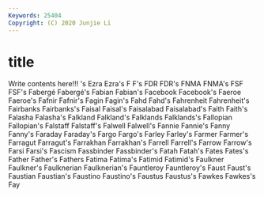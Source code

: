 ```yaml
---
Keywords: 25404
Copyright: (C) 2020 Junjie Li
---
```


# title

Write contents here!!!
's 
Ezra 
Ezra's 
F 
F's
FDR 
FDR's 
FNMA 
FNMA's 
FSF 
FSF's 
Fabergé 
Fabergé's 
Fabian 
Fabian's
Facebook 
Facebook's 
Faeroe 
Faeroe's 
Fafnir 
Fafnir's 
Fagin 
Fagin's 
Fahd 
Fahd's
Fahrenheit 
Fahrenheit's 
Fairbanks 
Fairbanks's 
Faisal 
Faisal's 
Faisalabad 
Faisalabad's 
Faith 
Faith's
Falasha 
Falasha's 
Falkland 
Falkland's 
Falklands 
Falklands's 
Fallopian 
Fallopian's 
Falstaff 
Falstaff's
Falwell 
Falwell's 
Fannie 
Fannie's 
Fanny 
Fanny's 
Faraday 
Faraday's 
Fargo 
Fargo's
Farley 
Farley's 
Farmer 
Farmer's 
Farragut 
Farragut's 
Farrakhan 
Farrakhan's 
Farrell 
Farrell's
Farrow 
Farrow's 
Farsi 
Farsi's 
Fascism 
Fassbinder 
Fassbinder's 
Fatah 
Fatah's 
Fates
Fates's 
Father 
Father's 
Fathers 
Fatima 
Fatima's 
Fatimid 
Fatimid's 
Faulkner 
Faulkner's
Faulknerian 
Faulknerian's 
Fauntleroy 
Fauntleroy's 
Faust 
Faust's 
Faustian 
Faustian's 
Faustino 
Faustino's
Faustus 
Faustus's 
Fawkes 
Fawkes's 
Fay 
